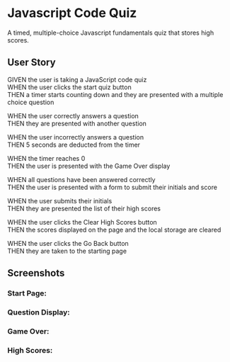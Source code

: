 # Javascript Code Quiz

A timed, multiple-choice Javascript fundamentals quiz that stores high scores.

## User Story

GIVEN the user is taking a JavaScript code quiz  
WHEN the user clicks the start quiz button  
THEN a timer starts counting down and they are presented with a multiple choice question

WHEN the user correctly answers a question  
THEN they are presented with another question

WHEN the user incorrectly answers a question  
THEN 5 seconds are deducted from the timer

WHEN the timer reaches 0  
THEN the user is presented with the Game Over display

WHEN all questions have been answered correctly  
THEN the user is presented with a form to submit their initials and score

WHEN the user submits their initials  
THEN they are presented the list of their high scores

WHEN the user clicks the Clear High Scores button  
THEN the scores displayed on the page and the local storage are cleared

WHEN the user clicks the Go Back button  
THEN they are taken to the starting page

## Screenshots

### Start Page:

### Question Display:

### Game Over:

### High Scores:
